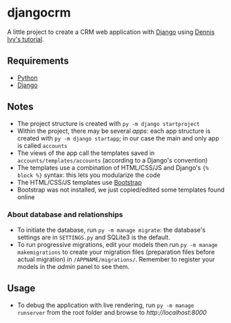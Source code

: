 # djangocrm
A little project to create a CRM web application with [Django](https://www.djangoproject.com/) using [Dennis Ivy's tutorial](https://youtube.com/playlist?list=PL-51WBLyFTg2vW-_6XBoUpE7vpmoR3ztO).

## Requirements
* [Python](https://www.python.org/downloads/)
* [Django](https://www.djangoproject.com/download/)

## Notes
* The project structure is created with `py -m django startproject`
* Within the project, there may be several *apps*: each app structure is created with `py -m django startapp`; in our case the main and only app is called `accounts`
* The views of the app call the templates saved in `accounts/templates/accounts` (according to a Django's convention)
* The templates use a combination of HTML/CSS/JS and Django's `{% block %}` syntax: this lets you modularize the code
* The HTML/CSS/JS templates use [Bootstrap](https://getbootstrap.com/docs/5.1/getting-started/introduction/)
* Bootstrap was not installed, we just copied/edited some templates found online
### About database and relationships
* To initiate the database, run `py -m manage migrate`: the database's settings are in `SETTINGS.py` and SQLite3 is the default.
* To run progressive migrations, edit your models then run `py -m manage makemigrations` to create your migration files (preparation files before actual migration) in `/APPNAME/migrations/`. Remember to register your models in the _admin_ panel to see them.


## Usage
* To debug the application with live rendering, run `py -m manage runserver` from the root folder and browse to *http://localhost:8000*
